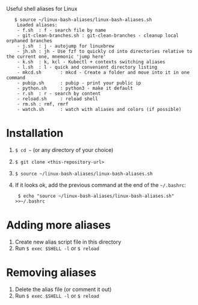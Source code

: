 Useful shell aliases for Linux

       $ source ~/linux-bash-aliases/linux-bash-aliases.sh
        Loaded aliases:
        - f.sh  : f - search file by name
        - git-clean-branches.sh : git-clean-branches - cleanup local orphaned branches
        - j.sh  : j - autojump for linuxbrew
        - jh.sh : jh - Use fzf to quickly cd into directories relative to the current one, mnemonic 'jump here'
        - k.sh  : k, kcl - Kubectl + contexts switching aliases
        - l.sh  : l - quick and convenient directory listing
        - mkcd.sh       : mkcd - Create a folder and move into it in one command
        - pubip.sh      : pubip - print your public ip
        - python.sh     : python3 - make it default
        - r.sh  : r - search by content
        - reload.sh     : reload shell
        - rm.sh : rmf, rmrf
        - watch.sh      : watch with aliases and colors (if possible)


# Installation

1. `$ cd ~` (or any directory of your choice)
2. `$ git clone <this-repository-url>`
3. `$ source ~/linux-bash-aliases/linux-bash-aliases.sh`
4. If it looks ok, add the previous command at the end of the `~/.bashrc`:

        $ echo "source ~/linux-bash-aliases/linux-bash-aliases.sh" >>~/.bashrc

# Adding more aliases

1. Create new alias script file in this directory
2. Run `$ exec $SHELL -l` or `$ reload`

# Removing aliases

1. Delete the alias file (or comment it out)
2. Run `$ exec $SHELL -l` or `$ reload`